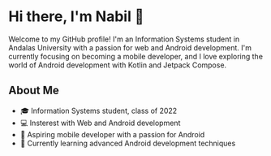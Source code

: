 # Hi there, I'm Nabil 👋

Welcome to my GitHub profile! I'm an Information Systems student in Andalas University with a passion for web and Android development. I'm currently focusing on becoming a mobile developer, and I love exploring the world of Android development with Kotlin and Jetpack Compose.

## About Me
- 🎓 Information Systems student, class of 2022
- 💻 Insterest with Web and Android development
- 📱 Aspiring mobile developer with a passion for Android
- 🌱 Currently learning advanced Android development techniques



